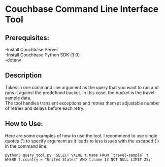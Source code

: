 # Couchbase Command Line Interface Tool

## Prerequisites:
-Install Couchbase Server<br/>
-Install Couchbase Python SDK (3.0)<br/>
-dotenv

## Description
Takes in one command line argument as the query that you want to run and runs it against the predefined bucket. In this case, the bucket is the travel-sample data. <br/>
The tool handles transient exceptions and retries them at adjustable number of retries and delays before each retry. 

## How to Use:
Here are some examples of how to use the tool. I recommend to use single quotes (') to specify argument as it leads to less issues with the escaped (\`) in the command line. 
```
python3 query_tool.py 'SELECT VALUE t.name FROM `travel-sample` t WHERE t.country = "United States" AND t.name IS NOT NULL LIMIT 25;'
```
